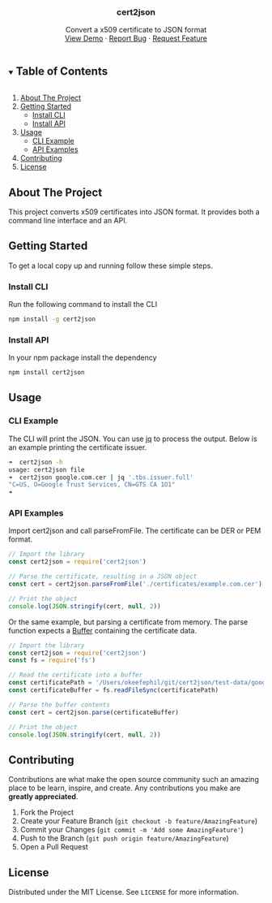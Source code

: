 <!--
*** Thanks for checking out the Best-README-Template. If you have a suggestion
*** that would make this better, please fork the repo and create a pull request
*** or simply open an issue with the tag "enhancement".
*** Thanks again! Now go create something AMAZING! :D
***
***
***
*** To avoid retyping too much info. Do a search and replace for the following:
*** twitter_handle, email, project_title, project_description
-->



<!-- PROJECT LOGO -->
<p align="center">
  <h3 align="center">cert2json</h3>

  <p align="center">
    Convert a x509 certificate to JSON format
    <br />
    <a href="https://github.com/philwantsfish/cert2json">View Demo</a>
    ·
    <a href="https://github.com/philwantsfish/cert2json/issues">Report Bug</a>
    ·
    <a href="https://github.com/philwantsfish/cert2json/issues">Request Feature</a>
  </p>
</p>



<!-- TABLE OF CONTENTS -->
<details open="open">
  <summary><h2 style="display: inline-block">Table of Contents</h2></summary>
  <ol>
    <li>
      <a href="#about-the-project">About The Project</a>
    </li>
    <li>
      <a href="#getting-started">Getting Started</a>
      <ul>
        <li><a href="#installation">Install CLI</a></li>
        <li><a href="#installation">Install API</a></li>
      </ul>
    </li>
    <li>
        <a href="#usage">Usage</a>
        <ul>
            <li><a href="#installation">CLI Example</a></li>
            <li><a href="#installation">API Examples</a></li>
        </ul>
    </li>
    <li><a href="#contributing">Contributing</a></li>
    <li><a href="#license">License</a></li>
  </ol>
</details>



<!-- ABOUT THE PROJECT -->
## About The Project

This project converts x509 certificates into JSON format. It provides both a command line interface and an API. 


<!-- GETTING STARTED -->
## Getting Started

To get a local copy up and running follow these simple steps.

### Install CLI

Run the following command to install the CLI

```sh
npm install -g cert2json
```


### Install API

In your npm package install the dependency

```sh
npm install cert2json
```

## Usage

<!-- USAGE EXAMPLES -->
### CLI Example

The CLI will print the JSON. You can use [jq](https://github.com/stedolan/jq) to process the output. Below is an example printing the certificate issuer.

```sh
➜  cert2json -h
usage: cert2json file
➜  cert2json google.com.cer | jq '.tbs.issuer.full'
"C=US, O=Google Trust Services, CN=GTS CA 1O1"
➜  
```

### API Examples

Import cert2json and call parseFromFile. The certificate can be DER or PEM format. 

```javascript
// Import the library
const cert2json = require('cert2json')

// Parse the certificate, resulting in a JSON object
const cert = cert2json.parseFromFile('./certificates/example.com.cer')

// Print the object
console.log(JSON.stringify(cert, null, 2))
```

Or the same example, but parsing a certificate from memory. The parse function expects a [Buffer](https://nodejs.org/api/buffer.html) containing the certificate data.

```javascript
// Import the library
const cert2json = require('cert2json')
const fs = require('fs')

// Read the certificate into a buffer
const certificatePath = '/Users/okeefephil/git/cert2json/test-data/google.com.cer'
const certificateBuffer = fs.readFileSync(certificatePath)

// Parse the buffer contents
const cert = cert2json.parse(certificateBuffer)

// Print the object
console.log(JSON.stringify(cert, null, 2))
```

<!-- CONTRIBUTING -->
## Contributing

Contributions are what make the open source community such an amazing place to be learn, inspire, and create. Any contributions you make are **greatly appreciated**.

1. Fork the Project
2. Create your Feature Branch (`git checkout -b feature/AmazingFeature`)
3. Commit your Changes (`git commit -m 'Add some AmazingFeature'`)
4. Push to the Branch (`git push origin feature/AmazingFeature`)
5. Open a Pull Request

<!-- LICENSE -->
## License

Distributed under the MIT License. See `LICENSE` for more information.

